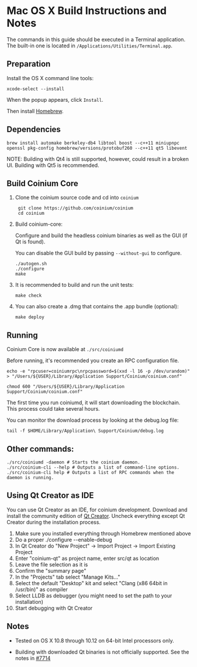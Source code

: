 Mac OS X Build Instructions and Notes
====================================
The commands in this guide should be executed in a Terminal application.
The built-in one is located in `/Applications/Utilities/Terminal.app`.

Preparation
-----------
Install the OS X command line tools:

`xcode-select --install`

When the popup appears, click `Install`.

Then install [Homebrew](http://brew.sh).

Dependencies
----------------------

    brew install automake berkeley-db4 libtool boost --c++11 miniupnpc openssl pkg-config homebrew/versions/protobuf260 --c++11 qt5 libevent

NOTE: Building with Qt4 is still supported, however, could result in a broken UI. Building with Qt5 is recommended.

Build Coinium Core
------------------------

1. Clone the coinium source code and cd into `coinium`

        git clone https://github.com/coinium/coinium
        cd coinium

2.  Build coinium-core:

    Configure and build the headless coinium binaries as well as the GUI (if Qt is found).

    You can disable the GUI build by passing `--without-gui` to configure.

        ./autogen.sh
        ./configure
        make

3.  It is recommended to build and run the unit tests:

        make check

4.  You can also create a .dmg that contains the .app bundle (optional):

        make deploy

Running
-------

Coinium Core is now available at `./src/coiniumd`

Before running, it's recommended you create an RPC configuration file.

    echo -e "rpcuser=coiniumrpc\nrpcpassword=$(xxd -l 16 -p /dev/urandom)" > "/Users/${USER}/Library/Application Support/Coinium/coinium.conf"

    chmod 600 "/Users/${USER}/Library/Application Support/Coinium/coinium.conf"

The first time you run coiniumd, it will start downloading the blockchain. This process could take several hours.

You can monitor the download process by looking at the debug.log file:

    tail -f $HOME/Library/Application\ Support/Coinium/debug.log

Other commands:
-------

    ./src/coiniumd -daemon # Starts the coinium daemon.
    ./src/coinium-cli --help # Outputs a list of command-line options.
    ./src/coinium-cli help # Outputs a list of RPC commands when the daemon is running.

Using Qt Creator as IDE
------------------------
You can use Qt Creator as an IDE, for coinium development.
Download and install the community edition of [Qt Creator](https://www.qt.io/download/).
Uncheck everything except Qt Creator during the installation process.

1. Make sure you installed everything through Homebrew mentioned above
2. Do a proper ./configure --enable-debug
3. In Qt Creator do "New Project" -> Import Project -> Import Existing Project
4. Enter "coinium-qt" as project name, enter src/qt as location
5. Leave the file selection as it is
6. Confirm the "summary page"
7. In the "Projects" tab select "Manage Kits..."
8. Select the default "Desktop" kit and select "Clang (x86 64bit in /usr/bin)" as compiler
9. Select LLDB as debugger (you might need to set the path to your installation)
10. Start debugging with Qt Creator

Notes
-----

* Tested on OS X 10.8 through 10.12 on 64-bit Intel processors only.

* Building with downloaded Qt binaries is not officially supported. See the notes in [#7714](https://github.com/coinium/coinium/issues/7714)
